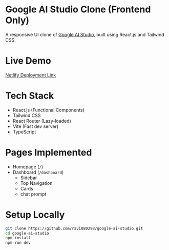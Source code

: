 # Google AI Studio Clone (Frontend Only)

A responsive UI clone of [Google AI Studio](https://aistudio.google.com), built using React.js and Tailwind CSS.

# Live Demo

[Netlify Deployment Link](https://your-netlify-url.netlify.app)

# Tech Stack

- React.js (Functional Components)
- Tailwind CSS
- React Router (Lazy-loaded)
- Vite (Fast dev server)
- TypeScript

# Pages Implemented

- Homepage (`/`)
- Dashboard (`/dashboard`)
  - Sidebar
  - Top Navigation
  - Cards
  - chat prompt

# Setup Locally

```bash
git clone https://github.com/ravi080298/google-ai-studio.git
cd google-ai-studio
npm install
npm run dev
```
